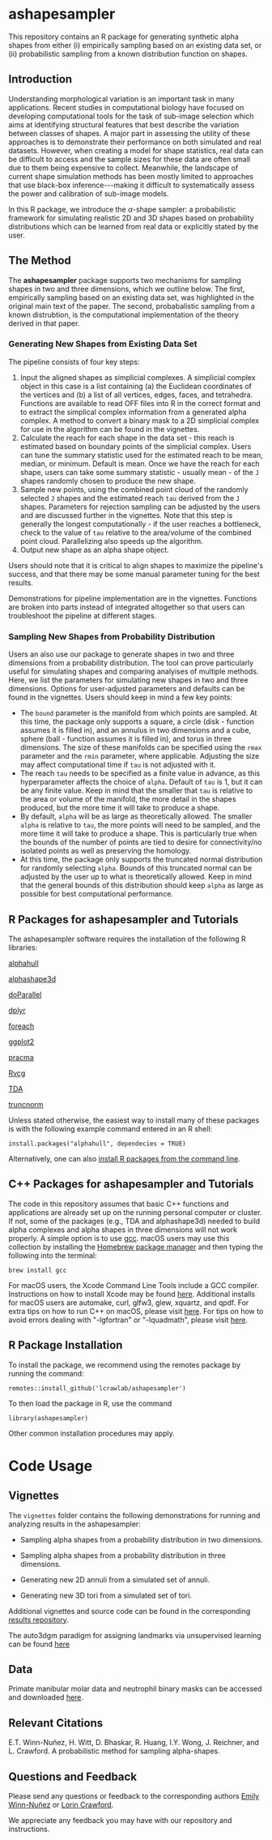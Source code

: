 # ashapesampler

This repository contains an R package for generating synthetic alpha shapes from either (i) empirically sampling based on an existing data set, or (ii) probabilistic sampling from a known distribution function on shapes.

## Introduction

Understanding morphological variation is an important task in many applications. Recent studies in computational biology have focused on developing computational tools for the task of sub-image selection which aims at identifying structural features that best describe the variation between classes of shapes. A major part in assessing the utility of these approaches is to demonstrate their performance on both simulated and real datasets. However, when creating a model for shape statistics, real data can be difficult to access and the sample sizes for these data are often small due to them being expensive to collect. Meanwhile, the landscape of current shape simulation methods has been mostly limited to approaches that use black-box inference---making it difficult to systematically assess the power and calibration of sub-image models.

In this R package, we introduce the $\alpha$-shape sampler: a probabilistic framework for simulating realistic 2D and 3D shapes based on probability distributions which can be learned from real data or explicitly stated by the user.

## The Method

The **ashapesampler** package supports two mechanisms for sampling shapes in two and three dimensions, which we outline below. The first, empirically sampling based on an existing data set, was highlighted in the original main text of the paper. The second, probabalistic sampling from a known distrubtion, is the computational implementation of the theory derived in that paper. 

### Generating New Shapes from Existing Data Set

The pipeline consists of four key steps:
1. Input the aligned shapes as simplicial complexes. A simplicial complex object in this case is a list containing (a) the Euclidean coordinates of the vertices and (b) a list of all vertices, edges, faces, and tetrahedra. Functions are available to read OFF files into R in the correct format and to extract the simplical complex information from a generated alpha complex. A method to convert a binary mask to a 2D simplicial complex for use in the algorithm can be found in the vignettes. 
2. Calculate the reach for each shape in the data set - this reach is estimated based on boundary points of the simplicial complex. Users can tune the summary statistic used for the estimated reach to be mean, median, or minimum. Default is mean. Once we have the reach for each shape, users can take some summary statistic - usually mean - of the `J` shapes randomly chosen to produce the new shape.
3. Sample new points, using the combined point cloud of the randomly selected `J` shapes and the estimated reach `tau` derived from the `J` shapes. Parameters for rejection sampling can be adjusted by the users and are discussed further in the vignettes. Note that this step is generally the longest computationally - if the user reaches a bottleneck, check to the value of `tau` relative to the area/volume of the combined point cloud. Parallelizing also speeds up the algorithm.
4. Output new shape as an alpha shape object.

Users should note that it is critical to align shapes to maximize the pipeline's success, and that there may be some manual parameter tuning for the best results. 

Demonstrations for pipeline implementation are in the vignettes. Functions are broken into parts instead of integrated altogether so that users can troubleshoot the pipeline at different stages. 

### Sampling New Shapes from Probability Distribution

Users an also use our package to generate shapes in two and three dimensions from a probability distribution. The tool can prove particularly useful for simulating shapes and comparing analyises of multiple methods. Here, we list the parameters for simulating new shapes in two and three dimensions. Options for user-adjusted parameters and defaults can be found in the vignettes. Users should keep in mind a few key points:
* The ``bound`` parameter is the manifold from which points are sampled. At this time, the package only supports a square, a circle (disk - function assumes it is filled in), and an annulus in two dimensions and a cube, sphere (ball - function assumes it is filled in), and torus in three dimensions. The size of these manifolds can be specified using the ``rmax`` parameter and the ``rmin`` parameter, where applicable. Adjusting the size may affect computational time if ``tau`` is not adjusted with it.
* The reach ``tau`` needs to be specified as a finite value in advance, as this hyperparameter affects the choice of ``alpha``. Default of ``tau`` is 1, but it can be any finite value. Keep in mind that the smaller that ``tau`` is relative to the area or volume of the manifold, the more detail in the shapes produced, but the more time it will take to produce a shape.
* By default, ``alpha`` will be as large as theoretically allowed. The smaller ``alpha`` is relative to ``tau``, the more points will need to be sampled, and the more time it will take to produce a shape. This is particularly true when the bounds of the number of points are tied to desire for connectivity/no isolated points as well as preserving the homology.
* At this time, the package only supports the truncated normal distribution for randomly selecting ``alpha``. Bounds of this truncated normal can be adjusted by the user up to what is theoretically allowed. Keep in mind that the general bounds of this distribution should keep ``alpha`` as large as possible for best computational performance.

## R Packages for ashapesampler and Tutorials

The ashapesampler software requires the installation of the following R libraries:

[alphahull](https://cran.r-project.org/web/packages/alphahull/index.html)

[alphashape3d](https://cran.r-project.org/web/packages/alphashape3d/index.html)

[doParallel](https://cran.r-project.org/web/packages/doParallel/index.html)

[dplyr](https://cran.r-project.org/web/packages/dplyr/index.html)

[foreach](https://cran.r-project.org/web/packages/foreach/index.html)

[ggplot2](https://cran.r-project.org/web/packages/ggplot2/index.html)

[pracma](https://cran.r-project.org/web/packages/pracma/index.html)

[Rvcg](https://cran.r-project.org/web/packages/Rvcg/index.html)

[TDA](https://cran.r-project.org/web/packages/TDA/index.html)

[truncnorm](https://cran.r-project.org/web/packages/truncnorm/index.html)

Unless stated otherwise, the easiest way to install many of these packages is with the following example command entered in an R shell:

    install.packages("alphahull", dependecies = TRUE)

Alternatively, one can also [install R packages from the command line](http://cran.r-project.org/doc/manuals/r-release/R-admin.html#Installing-packages).

## C++ Packages for ashapesampler and Tutorials

The code in this repository assumes that basic C++ functions and applications are already set up on the running personal computer or cluster. If not, some of the packages (e.g., TDA and alphashape3d) needed to build alpha complexes and alpha shapes in three dimensions will not work properly. A simple option is to use [gcc](https://gcc.gnu.org/). macOS users may use this collection by installing the [Homebrew package manager](http://brew.sh/index.html) and then typing the following into the terminal:

    brew install gcc

For macOS users, the Xcode Command Line Tools include a GCC compiler. Instructions on how to install Xcode may be found [here](http://railsapps.github.io/xcode-command-line-tools.html). Additional installs for macOS users are automake, curl, glfw3, glew, xquartz, and qpdf. For extra tips on how to run C++ on macOS, please visit [here](http://seananderson.ca/2013/11/18/rcpp-mavericks.html). For tips on how to avoid errors dealing with "-lgfortran" or "-lquadmath", please visit [here](http://thecoatlessprofessor.com/programming/rcpp-rcpparmadillo-and-os-x-mavericks-lgfortran-and-lquadmath-error/).

## R Package Installation

To install the package, we recommend using the remotes package by running the command:

	remotes::install_github('lcrawlab/ashapesampler')

To then load the package in R, use the command

	library(ashapesampler)

Other common installation procedures may apply.

# Code Usage

## Vignettes

The `vignettes` folder contains the following demonstrations for running and analyzing results in the ashapesampler: 

* Sampling alpha shapes from a probability distribution in two dimensions.
* Sampling alpha shapes from a probability distribution in three dimensions.
* Generating new 2D annuli from a simulated set of annuli.

* Generating new 3D tori from a simulated set of tori.

Additional vignettes and source code can be found in the corresponding [results repository](https://github.com/lcrawlab/ashapesampler_results).

  
The auto3dgm paradigm for assigning landmarks via unsupervised learning can be found [here](https://toothandclaw.github.io/)

## Data 

Primate manibular molar data and neutrophil binary masks can be accessed and downloaded [here](https://dataverse.harvard.edu/dataset.xhtml?persistentId=doi:10.7910/DVN/K9A0EG&faces-redirect=true).

## Relevant Citations

E.T. Winn-Nuñez, H. Witt, D. Bhaskar, R. Huang, I.Y. Wong, J. Reichner, and L. Crawford. A probabilistic method for sampling alpha-shapes.

## Questions and Feedback

Please send any questions or feedback to the corresponding authors [Emily Winn-Nuñez](mailto:emily_winn-nunez@brown.edu) or [Lorin Crawford](mailto:lcrawford@microsoft.com).

We appreciate any feedback you may have with our repository and instructions.
